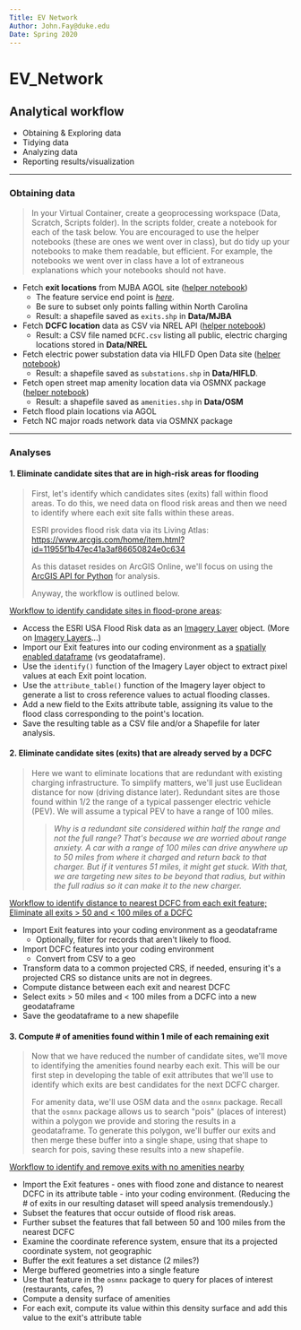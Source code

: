 ```yaml
---
Title: EV Network
Author: John.Fay@duke.edu
Date: Spring 2020
---
```


# EV_Network

## Analytical workflow

* Obtaining & Exploring data
* Tidying data
* Analyzing data
* Reporting results/visualization

---

### Obtaining data

> In your Virtual Container, create a geoprocessing workspace (Data, Scratch, Scripts folder). In the scripts folder, create a notebook for each of the task below. You are encouraged to use the helper notebooks (these are ones we went over in class), but do tidy up your notebooks to make them readable, but efficient. For example, the notebooks we went over in class have a lot of extraneous explanations which your notebooks should not have. 

* Fetch **exit locations** from MJBA AGOL site ([helper notebook](https://nbviewer.jupyter.org/github/DataDevils/FetchingData/blob/master/02a-Fetching-ArcGIS-Online-Services.ipynb))
  * The feature service end point is *[here](https://services7.arcgis.com/fqNd6NEGNf5qzQdv/ArcGIS/rest/services/TCI_NC_exits_2019_06_11_v1/FeatureServer/1)*.
  * Be sure to subset only points falling within North Carolina
  * Result: a shapefile saved as `exits.shp` in **Data/MJBA**
* Fetch **DCFC location** data as CSV via NREL API ([helper notebook](https://nbviewer.jupyter.org/github/DataDevils/FetchingData/blob/master/01-Fetch-NREL-data-via-API.ipynb))
  * Result: a CSV file named `DCFC.csv` listing all  public, electric charging locations stored in **Data/NREL**
* Fetch electric power substation data via HILFD Open Data site ([helper notebook](https://nbviewer.jupyter.org/github/DataDevils/FetchingData/blob/master/02c-Fetching-Data-From-OpenData-Sites.ipynb))
  * Result:  a shapefile saved as `substations.shp` in **Data/HIFLD**. 
* Fetch open street map amenity location data via OSMNX package ([helper notebook](https://nbviewer.jupyter.org/github/DataDevils/FetchingData/blob/master/DEMO-Fetch-NC-Amenities.ipynb))
  * Result: a shapefile saved as `amenities.shp` in **Data/OSM**
* Fetch flood plain locations via AGOL
* Fetch NC major roads network data via OSMNX package

---

### Analyses

#### 1. Eliminate candidate sites that are in high-risk areas for flooding

> First, let's identify which candidates sites (exits) fall within flood areas. To do this, we need data on flood risk areas and then we need to identify where each exit site falls within these areas. 
>
> ESRI provides flood risk data via its Living Atlas: 
> https://www.arcgis.com/home/item.html?id=11955f1b47ec41a3af86650824e0c634 
>
> As this dataset resides on ArcGIS Online, we'll focus on using the [ArcGIS API for Python](https://developers.arcgis.com/python/guide/) for analysis. 
>
> Anyway, the workflow is outlined below. 

<u>Workflow to identify candidate sites in flood-prone areas</u>:

* Access the ESRI USA Flood Risk data as an [Imagery Layer](https://developers.arcgis.com/python/api-reference/arcgis.raster.toc.html#imagerylayer) object. (More on [Imagery Layers](https://developers.arcgis.com/python/guide/using-imagery-layers/)...)
* Import our Exit features into our coding environment as a [spatially enabled dataframe](https://developers.arcgis.com/python/guide/introduction-to-the-spatially-enabled-dataframe/) (vs geodataframe).
* Use the `identify()` function of the Imagery Layer object to extract pixel values at each Exit point location.
* Use the `attribute_table()` function of the Imagery layer object to generate a list to cross reference values to actual flooding classes.
* Add a new field to the Exits attribute table, assigning its value to the flood class corresponding to the point's location.
* Save the resulting table as a CSV file and/or a Shapefile for later analysis.



#### 2. Eliminate candidate sites (exits) that are already served by a DCFC

> Here we want to eliminate locations that are redundant with existing charging infrastructure. To simplify matters, we'll just use Euclidean distance for now (driving distance later). Redundant sites are those found within 1/2 the range of a typical passenger electric vehicle (PEV). We will assume a typical PEV to have a range of 100 miles. 
>
> > *Why is a redundant site considered within half the range and not the full range? That's because we are worried about range anxiety. A car with a range of 100 miles can drive anywhere up to 50 miles from where it charged and return back to that charger. But if it ventures 51 miles, it might get stuck. With that, we are targeting new sites to be beyond that radius, but within the full radius so it can make it to the new charger.*  

<u>Workflow to identify distance to nearest DCFC from each exit feature; Eliminate all exits > 50 and < 100 miles of a DCFC</u>

* Import Exit features into your coding environment as a geodataframe
  * Optionally, filter for records that aren't likely to flood.
* Import DCFC features into your coding environment
  * Convert from CSV to a geo
* Transform data to a common projected CRS, if needed, ensuring it's a projected CRS so distance units are not in degrees.
* Compute distance between each exit and nearest DCFC
* Select exits > 50 miles and < 100 miles from a DCFC into a new geodataframe
* Save the geodataframe to a new shapefile



#### 3. Compute # of amenities found within 1 mile of each remaining exit

> Now that we have reduced the number of candidate sites, we'll move to identifying the amenities found nearby each exit. This will be our first step in developing the table of exit attributes that we'll use to identify which exits are best candidates for the next DCFC charger. 
>
> For amenity data, we'll use OSM data and the `osmnx` package. Recall that the `osmnx` package allows us to search "pois" (places of interest) within a polygon we provide and storing the results in a geodataframe. To generate this polygon, we'll buffer our exits and then merge these buffer into a single shape, using that shape to search for pois, saving these results into a new shapefile.

<u>Workflow to identify and remove exits with no amenities nearby</u>

* Import the Exit features - ones with flood zone and distance to nearest DCFC in its attribute table - into your coding environment. (Reducing the # of exits in our resulting dataset will speed analysis tremendously.)
* Subset the features that occur outside of flood risk areas.
* Further subset the features that fall between 50 and 100 miles from the nearest DCFC
* Examine the coordinate reference system, ensure that its a projected coordinate system, not geographic
* Buffer the exit features a set distance (2 miles?)
* Merge buffered geometries into a single feature
* Use that feature in the `osmnx` package to query for places of interest (restaurants, cafes, ?)
* Compute a density surface of amenities
* For each exit, compute its value within this density surface and add this value to the exit's attribute table

